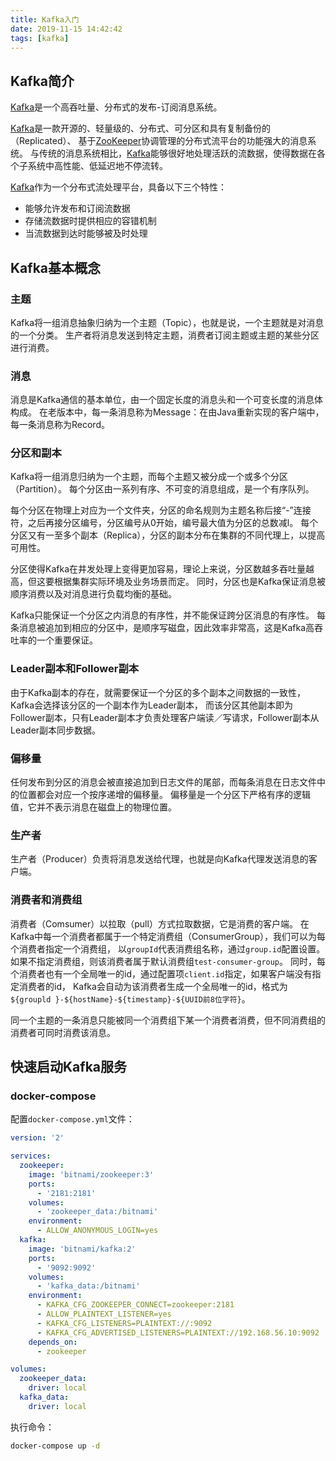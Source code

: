 ```yaml
---
title: Kafka入门
date: 2019-11-15 14:42:42
tags: [kafka]
---
```


## Kafka简介

[Kafka][]是一个高吞吐量、分布式的发布-订阅消息系统。

[Kafka][]是一款开源的、轻量级的、分布式、可分区和具有复制备份的（Replicated）、
基于[ZooKeeper][]协调管理的分布式流平台的功能强大的消息系统。
与传统的消息系统相比，[Kafka][]能够很好地处理活跃的流数据，使得数据在各个子系统中高性能、低延迟地不停流转。

[Kafka][]作为一个分布式流处理平台，具备以下三个特性：

* 能够允许发布和订阅流数据
* 存储流数据时提供相应的容错机制
* 当流数据到达时能够被及时处理

[Kafka]: https://kafka.apache.org/
[ZooKeeper]: https://zookeeper.apache.org/

<!--more-->

## Kafka基本概念

### 主题

Kafka将一组消息抽象归纳为一个主题（Topic），也就是说，一个主题就是对消息的一个分类。
生产者将消息发送到特定主题，消费者订阅主题或主题的某些分区进行消费。

### 消息

消息是Kafka通信的基本单位，由一个固定长度的消息头和一个可变长度的消息体构成。
在老版本中，每一条消息称为Message：在由Java重新实现的客户端中，每一条消息称为Record。

### 分区和副本

Kafka将一组消息归纳为一个主题，而每个主题又被分成一个或多个分区（Partition）。
每个分区由一系列有序、不可变的消息组成，是一个有序队列。

每个分区在物理上对应为一个文件夹，分区的命名规则为主题名称后接“-”连接符，之后再接分区编号，分区编号从0开始，编号最大值为分区的总数减l。
每个分区又有一至多个副本（Replica），分区的副本分布在集群的不同代理上，以提高可用性。

分区使得Kafka在井发处理上变得更加容易，理论上来说，分区数越多吞吐量越高，但这要根据集群实际环境及业务场景而定。
同时，分区也是Kafka保证消息被顺序消费以及对消息进行负载均衡的基础。

Kafka只能保证一个分区之内消息的有序性，并不能保证跨分区消息的有序性。
每条消息被追加到相应的分区中，是顺序写磁盘，因此效率非常高，这是Kafka高吞吐率的一个重要保证。

### Leader副本和Follower副本

由于Kafka副本的存在，就需要保证一个分区的多个副本之间数据的一致性，Kafka会选择该分区的一个副本作为Leader副本，
而该分区其他副本即为Follower副本，只有Leader副本才负责处理客户端读／写请求，Follower副本从Leader副本同步数据。

### 偏移量

任何发布到分区的消息会被直接追加到日志文件的尾部，而每条消息在日志文件中的位置都会对应一个按序递增的偏移量。
偏移量是一个分区下严格有序的逻辑值，它并不表示消息在磁盘上的物理位置。

### 生产者

生产者（Producer）负责将消息发送给代理，也就是向Kafka代理发送消息的客户端。

### 消费者和消费组

消费者（Comsumer）以拉取（pull）方式拉取数据，它是消费的客户端。
在Kafka中每一个消费者都属于一个特定消费组（ConsumerGroup），我们可以为每个消费者指定一个消费组，
以`groupId`代表消费组名称，通过`group.id`配置设置。如果不指定消费组，则该消费者属于默认消费组`test-consumer-group`。
同时，每个消费者也有一个全局唯一的id，通过配置项`client.id`指定，如果客户端没有指定消费者的id，
Kafka会自动为该消费者生成一个全局唯一的id，格式为`${groupld }-${hostName}-${timestamp}-${UUID前8位字符}`。

同一个主题的一条消息只能被同一个消费组下某一个消费者消费，但不同消费组的消费者可同时消费该消息。

## 快速启动Kafka服务

### docker-compose

配置`docker-compose.yml`文件：

```yaml
version: '2'

services:
  zookeeper:
    image: 'bitnami/zookeeper:3'
    ports:
      - '2181:2181'
    volumes:
      - 'zookeeper_data:/bitnami'
    environment:
      - ALLOW_ANONYMOUS_LOGIN=yes
  kafka:
    image: 'bitnami/kafka:2'
    ports:
      - '9092:9092'
    volumes:
      - 'kafka_data:/bitnami'
    environment:
      - KAFKA_CFG_ZOOKEEPER_CONNECT=zookeeper:2181
      - ALLOW_PLAINTEXT_LISTENER=yes
      - KAFKA_CFG_LISTENERS=PLAINTEXT://:9092
      - KAFKA_CFG_ADVERTISED_LISTENERS=PLAINTEXT://192.168.56.10:9092
    depends_on:
      - zookeeper

volumes:
  zookeeper_data:
    driver: local
  kafka_data:
    driver: local
```

执行命令：

```bash
docker-compose up -d
```
